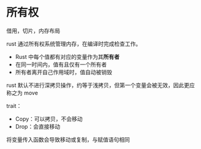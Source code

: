 # 所有权

借用，切片，内存布局

rust 通过所有权系统管理内存，在编译时完成检查工作。

- Rust 中每个值都有对应的变量作为其**所有者**
- 在同一时间内，值有且仅有一个所有者
- 所有者离开自己作用域时，值自动被销毁

rust 默认不进行深拷贝操作，约等于浅拷贝，但第一个变量会被无效，因此更应称之为 move

trait：
- Copy：可以拷贝，不会移动
- Drop：会直接移动

将变量传入函数会导致移动或复制，与赋值语句相同

